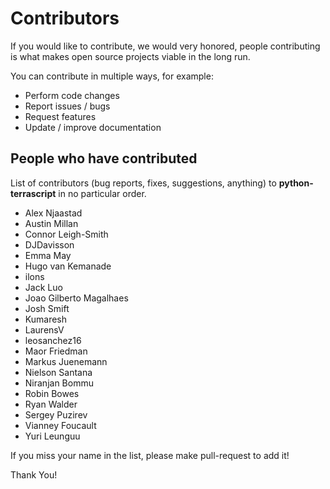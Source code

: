 # Contributors
If you would like to contribute, we would very honored, people contributing is 
what makes open source projects viable in the long run.  

You can contribute in multiple ways, for example:  
* Perform code changes
* Report issues / bugs
* Request features
* Update / improve documentation

## People who have contributed
List of contributors (bug reports, fixes, suggestions, anything) to
**python-terrascript** in no particular order.

* Alex Njaastad
* Austin Millan
* Connor Leigh-Smith
* DJDavisson
* Emma May
* Hugo van Kemanade
* ilons
* Jack Luo
* Joao Gilberto Magalhaes
* Josh Smift
* Kumaresh
* LaurensV
* leosanchez16
* Maor Friedman
* Markus Juenemann
* Nielson Santana
* Niranjan Bommu
* Robin Bowes
* Ryan Walder
* Sergey Puzirev
* Vianney Foucault
* Yuri Leunguu

If you miss your name in the list, please make pull-request to add it!

Thank You!
